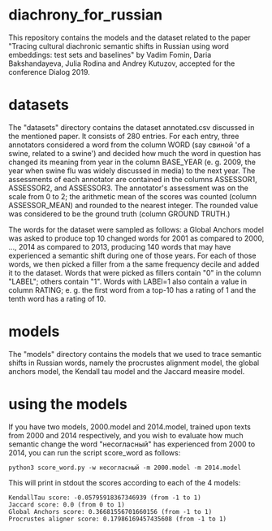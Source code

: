 # diachrony_for_russian
This repository contains the models and the dataset related to the paper "Tracing cultural diachronic semantic shifts in Russian
using word embeddings: test sets and baselines" by Vadim Fomin, Daria Bakshandayeva, Julia Rodina and Andrey Kutuzov, accepted for the conference Dialog 2019.

# datasets

The "datasets" directory contains the dataset annotated.csv discussed in the mentioned paper.
It consists of 280 entries. For each entry, three annotators considered a word from the column WORD (say свиной 'of a swine, related to a swine') and decided how much the word in question has changed its meaning from year in the column BASE_YEAR (e. g. 2009, the year when swine flu was widely discussed in media) to the next year. The assessments of each annotator are contained in the columns ASSESSOR1, ASSESSOR2, and ASSESSOR3. The annotator's assessment was on the scale from 0 to 2; the arithmetic mean of the scores was counted (column ASSESSOR_MEAN) and rounded to the nearest integer. The rounded value was considered to be the ground truth (column GROUND TRUTH.)

The words for the dataset were sampled as follows: a Global Anchors model was asked to produce top 10 changed words for 2001 as compared to 2000, ..., 2014 as compared to 2013, producing 140 words that may have experienced a semantic shift during one of those years. For each of those words, we then picked a filler from a the same frequency decile and added it to the dataset. Words that were picked as fillers contain "0" in the column "LABEL"; others contain "1". Words with LABEl=1 also contain a value in column RATING; e. g. the first word from a top-10 has a rating of 1 and the tenth word has a rating of 10.

# models

The "models" directory contains the models that we used to trace semantic shifts in Russian words, namely the procrustes alignment model, the global anchors model, the Kendall tau model and the Jaccard measire model.

# using the models

If you have two models, 2000.model and 2014.model, trained upon texts from 2000 and 2014 respectively, and you wish to evaluate how much semantic change the word "несогласный" has experienced from 2000 to 2014, you can run the script score_word as follows:
```
python3 score_word.py -w несогласный -m 2000.model -m 2014.model
```
This will print in stdout the scores according to each of the 4 models:

```
KendallTau score: -0.05795918367346939 (from -1 to 1)
Jaccard score: 0.0 (from 0 to 1)
Global Anchors score: 0.36681556701660156 (from -1 to 1)
Procrustes aligner score: 0.17986169457435608 (from -1 to 1)
```
